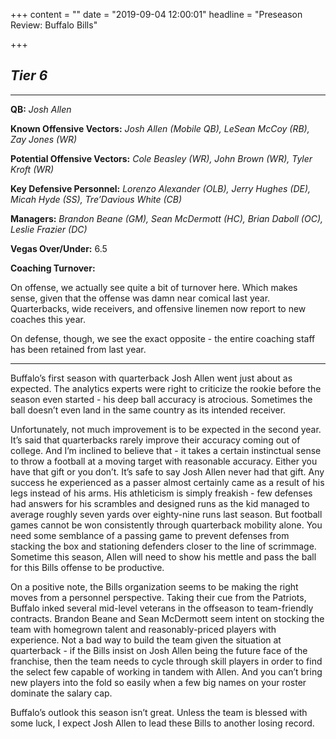 +++
content = ""
date = "2019-09-04 12:00:01"
headline = "Preseason Review: Buffalo Bills"

+++
## **_Tier 6_**

***

**QB:** _Josh Allen_

**Known Offensive Vectors:** _Josh Allen (Mobile QB), LeSean McCoy (RB), Zay Jones (WR)_

**Potential Offensive Vectors:** _Cole Beasley (WR), John Brown (WR), Tyler Kroft (WR)_

**Key Defensive Personnel:** _Lorenzo Alexander (OLB), Jerry Hughes (DE), Micah Hyde (SS), Tre’Davious White (CB)_

**Managers:** _Brandon Beane (GM), Sean McDermott (HC), Brian Daboll (OC), Leslie Frazier (DC)_

**Vegas Over/Under:** 6.5

**Coaching Turnover:**

On offense, we actually see quite a bit of turnover here. Which makes sense, given that the offense was damn near comical last year. Quarterbacks, wide receivers, and offensive linemen now report to new coaches this year.

On defense, though, we see the exact opposite - the entire coaching staff has been retained from last year.

***

Buffalo’s first season with quarterback Josh Allen went just about as expected. The analytics experts were right to criticize the rookie before the season even started - his deep ball accuracy is atrocious. Sometimes the ball doesn’t even land in the same country as its intended receiver.

Unfortunately, not much improvement is to be expected in the second year. It’s said that quarterbacks rarely improve their accuracy coming out of college. And I’m inclined to believe that - it takes a certain instinctual sense to throw a football at a moving target with reasonable accuracy. Either you have that gift or you don’t. It’s safe to say Josh Allen never had that gift. Any success he experienced as a passer almost certainly came as a result of his legs instead of his arms. His athleticism is simply freakish - few defenses had answers for his scrambles and designed runs as the kid managed to average roughly seven yards over eighty-nine runs last season. But football games cannot be won consistently through quarterback mobility alone. You need some semblance of a passing game to prevent defenses from stacking the box and stationing defenders closer to the line of scrimmage. Sometime this season, Allen will need to show his mettle and pass the ball for this Bills offense to be productive.

On a positive note, the Bills organization seems to be making the right moves from a personnel perspective. Taking their cue from the Patriots, Buffalo inked several mid-level veterans in the offseason to team-friendly contracts. Brandon Beane and Sean McDermott seem intent on stocking the team with homegrown talent and reasonably-priced players with experience. Not a bad way to build the team given the situation at quarterback - if the Bills insist on Josh Allen being the future face of the franchise, then the team needs to cycle through skill players in order to find the select few capable of working in tandem with Allen. And you can’t bring new players into the fold so easily when a few big names on your roster dominate the salary cap.

Buffalo’s outlook this season isn’t great. Unless the team is blessed with some luck, I expect Josh Allen to lead these Bills to another losing record.